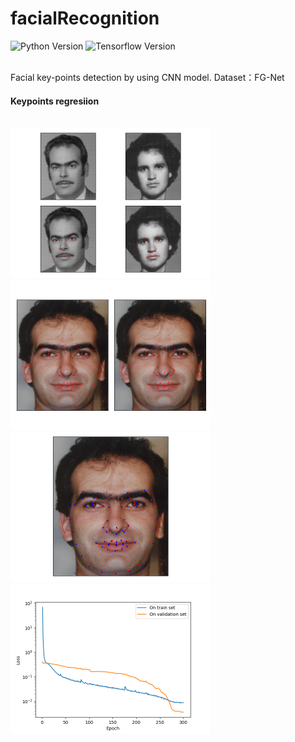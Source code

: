 # facialRecognition
![Python Version](https://img.shields.io/badge/Python-v3.6-blue)
![Tensorflow Version](https://img.shields.io/badge/Tensorflow-V2.2.0-brightgreen)

<br/>
Facial key-points detection by using CNN model. Dataset：FG-Net

#### Keypoints regresiion
<br/>
<img src="images/Figure_3.png" width="320" height="240">
<img src="images/Figure_4.png" width="320" height="240">
<img src="images/Figure_5.png" width="320" height="240">
<img src="images/Figure_2.png" width="320" height="240">
